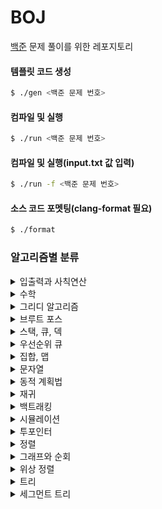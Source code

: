 # BOJ
[백준](https://www.acmicpc.net/) 문제 풀이를 위한 레포지토리

#### 템플릿 코드 생성

```bash
$ ./gen <백준 문제 번호>
```

#### 컴파일 및 실행
```bash
$ ./run <백준 문제 번호>
```

#### 컴파일 및 실행(input.txt 값 입력)
```bash
$ ./run -f <백준 문제 번호>
```

#### 소스 코드 포멧팅(clang-format 필요)
```bash
$ ./format
```

### 알고리즘별 분류
<details>
<summary>입출력과 사칙연산</summary>
<div markdown="1">

- [BOJ 31403: A + B - C](./31403/main.cpp)

</div>
</details>

<details>
<summary>수학</summary>
<div markdown="1">

- 준비 중

</div>
</details>

<details>
<summary>그리디 알고리즘</summary>
<div markdown="1">

- 준비 중

</div>
</details>

<details>
<summary>브루트 포스</summary>
<div markdown="1">

- 준비 중

</div>
</details>

<details>
<summary>스택, 큐, 덱</summary>
<div markdown="1">

- [BOJ 1158: 요세푸스 문제](./1158/main.cpp)

</div>
</details>

<details>
<summary>우선순위 큐</summary>
<div markdown="1">

- 준비 중

</div>
</details>

<details>
<summary>집합, 맵</summary>
<div markdown="1">

- 준비 중

</div>
</details>

<details>
<summary>문자열</summary>
<div markdown="1">

- 준비 중

</div>
</details>

<details>
<summary>동적 계획법</summary>
<div markdown="1">

- 준비 중

</div>
</details>

<details>
<summary>재귀</summary>
<div markdown="1">

- [BOJ 2447: 별 찍기 - 10](./2447/main.cpp)
- [BOJ 4779: 칸토어 집합](./4779/main.cpp)
- [BOJ 24060: 알고리즘 수업 - 병합 정렬 1](./24060/main.cpp)

</div>
</details>

<details>
<summary>백트래킹</summary>
<div markdown="1">

- 준비 중

</div>
</details>

<details>
<summary>시뮬레이션</summary>
<div markdown="1">

- 준비 중

</div>
</details>

<details>
<summary>투포인터</summary>
<div markdown="1">

- 준비 중

</div>
</details>

<details>
<summary>정렬</summary>
<div markdown="1">

- 준비 중

</div>
</details>

<details>
<summary>그래프와 순회</summary>
<div markdown="1">

- 준비 중

</div>
</details>

<details>
<summary>위상 정렬</summary>
<div markdown="1">

- 준비 중

</div>
</details>

<details>
<summary>트리</summary>
<div markdown="1">

- 준비 중

</div>
</details>

<details>
<summary>세그먼트 트리</summary>
<div markdown="1">

- [BOJ 1168: 요세푸스 문제 2](./1168/main.cpp)
- [BOJ 1275: 커피숍2](./1275/main.cpp)
- [BOJ 1395: 스위치](./1395/main.cpp)
- [BOJ 1517: 버블 소트](./1517/main.cpp)
- [BOJ 2042: 구간 합 구하기](./2042/main.cpp)
- [BOJ 2243: 사탕상자](./2243/main.cpp)
- [BOJ 2268: 수들의 합 7](./2268/main.cpp)
- [BOJ 2357: 최솟값과 최댓값](./2357/main.cpp)
- [BOJ 9345: 디지털 비디오 디스크(DVDs)](./9345/main.cpp)
- [BOJ 10868: 최솟값](./10868/main.cpp)
- [BOJ 10999: 구간 합 구하기 2](./10999/main.cpp)
- [BOJ 11505: 구간 곱 구하기](./11505/main.cpp)
- [BOJ 12837: 가계부 (Hard)](./12837/main.cpp)
- [BOJ 12844: XOR](./12844/main.cpp)
- [BOJ 12899: 데이터 구조](./12899/main.cpp)
- [BOJ 13537: 수열과 쿼리 1](./13537/main.cpp)
- [BOJ 13544: 수열과 쿼리 3](./13544/main.cpp)
- [BOJ 14245: XOR](./14245/main.cpp)
- [BOJ 14427: 수열과 쿼리 15](./14427/main.cpp)
- [BOJ 14428: 수열과 쿼리 16](./14428/main.cpp)
- [BOJ 14438: 수열과 쿼리 17](./14438/main.cpp)
- [BOJ 16975: 수열과 쿼리 21](./16975/main.cpp)
- [BOJ 16978: 수열과 쿼리 22](./16978/main.cpp)
- [BOJ 18436: 수열과 쿼리 37](./18436/main.cpp)

</div>
</details>